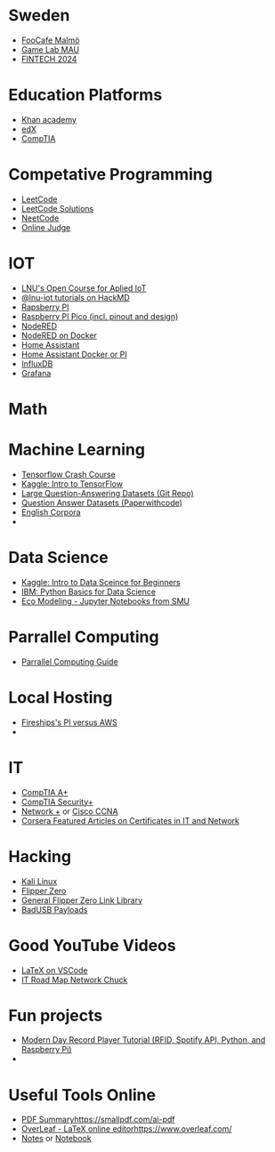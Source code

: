 # Sweden
 - [FooCafe Malmö](https://foocafe.org/events)
 - [Game Lab MAU](https://games.mau.se/)
 - [FINTECH 2024](https://stockholmfintechweek.com/?utm_source=google&utm_medium=cpc&utm_campaign=Baltikum&utm_id=2024&utm_term=Stockholm%20fintech%20week&utm_content=generic&gclid=Cj0KCQiAwvKtBhDrARIsAJj-kTgQ2SJladk5_MuVZ-9Em9VeLioTAc6c3W2_zEDcv0-Y5Cx0rjpkzH8aAieIEALw_wcB)

# Education Platforms
- [Khan academy](https://www.khanacademy.org/math)
- [edX](https://www.edx.org/search)
- [CompTIA](https://www.comptia.org/)

  
# Competative Programming
- [LeetCode](https://leetcode.com/)
- [LeetCode Solutions](https://github.com/qiyuangong/leetcode/tree/master)
- [NeetCode](https://neetcode.io/practice)
- [Online Judge](https://onlinejudge.org/)

# IOT
- [LNU's Open Course for Aplied IoT](https://lnu-ftk.instructure.com/courses/255)
- [@lnu-iot tutorials on HackMD](https://hackmd.io/@lnu-iot)
- [Rapsberry PI](https://www.raspberrypi.org/)
- [Raspberry PI Pico (incl. pinout and design)](https://www.raspberrypi.com/documentation/microcontrollers/raspberry-pi-pico.html)
- [NodeRED](https://nodered.org/)
- [NodeRED on Docker](https://nodered.org/docs/getting-started/docker)
- [Home Assistant](https://www.home-assistant.io/)
- [Home Assistant Docker or PI](https://www.home-assistant.io/installation/)
- [InfluxDB](https://www.influxdata.com/)
- [Grafana](https://grafana.com/)

# Math

# Machine Learning
- [Tensorflow Crash Course](https://developers.google.com/machine-learning/crash-course/)
- [Kaggle: Intro to TensorFlow](https://www.kaggle.com/learn-guide/tensorflow)
- [Large Question-Answering Datasets (Git Repo)](https://github.com/ad-freiburg/large-qa-datasets)
- [Question Answer Datasets (Paperwithcode)](https://paperswithcode.com/task/question-answering)
- [English Corpora](https://www.english-corpora.org//)
- 

# Data Science
- [Kaggle: Intro to Data Sceince for Beginners](https://www.kaggle.com/learn)
- [IBM: Python Basics for Data Science](https://www.edx.org/learn/python/ibm-python-basics-for-data-science?webview=false&campaign=Python+Basics+for+Data+Science&source=edx&product_category=course)
- [Eco Modeling - Jupyter Notebooks from SMU](https://github.com/SMU-Econ-Growth/EconGrowthUG-Notebooks/tree/main)


# Parrallel Computing
- [Parrallel Computing Guide](https://github.com/mikeroyal/Parallel-Computing-Guide)

# Local Hosting
- [Fireships's PI versus AWS ](https://www.youtube.com/watch?v=QdHvS0D1zAI&t=251s)
- 
# IT
- [CompTIA A+](https://www.comptia.org/certifications/a)
- [CompTIA Security+]([https://www.comptia.org/certifications/a](https://www.coursera.org/articles/what-is-the-comptia-security-plus-certification?utm_medium=sem&utm_source=gg&utm_campaign=B2C_EMEA__coursera_FTCOF_career-academy_pmax-multiple-audiences-country-multi&campaignid=20858198824&adgroupid=&device=c&keyword=&matchtype=&network=x&devicemodel=&adposition=&creativeid=&hide_mobile_promo&gclid=Cj0KCQiAwvKtBhDrARIsAJj-kTiXt6rIzL1lwK8dTqSk3qy8jbg7_Pzfn7RA760qsqcfBNoQ6oOFs8caAiZYEALw_wcB))
- [Network +](https://www.comptia.org/training/by-certification/network) or [Cisco CCNA](https://www.cisco.com/c/en/us/training-events/training-certifications/certifications/associate/ccna.html)
- [Corsera Featured Articles on Certificates in IT and Network ](https://www.coursera.org/articles/category/networks-and-security)

# Hacking
- [Kali Linux](https://www.kali.org/)
- [Flipper Zero](https://github.com/flipperdevices)
- [General Flipper Zero Link Library ](https://github.com/djsime1/awesome-flipperzero)
- [BadUSB Payloads](https://github.com/aleff-github/my-flipper-shits/) 

# Good YouTube Videos
- [LaTeX on VSCode](https://www.youtube.com/watch?v=4lyHIQl4VM8&ab_channel=FedericoTartarini)
- [IT Road Map Network Chuck](https://www.youtube.com/watch?v=uTAaFExLgwQ&t=285s&ab_channel=NetworkChuck)

# Fun projects
- [Modern Day Record Player Tutorial (RFID, Spotify API, Python, and Raspberry Pi)](https://www.youtube.com/watch?v=-jGWjFR936o)
- 
# Useful Tools Online
- [PDF Summary](https://smallpdf.com/ai-pdf)https://smallpdf.com/ai-pdf
- [OverLeaf - LaTeX online editor](https://www.overleaf.com/)https://www.overleaf.com/
- [Notes](https://anteckning.nu/) or [Notebook](https://www.anteckningsblock.nu/)
